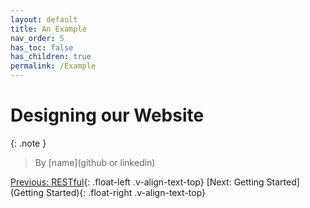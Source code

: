 ```yaml
---
layout: default
title: An Example
nav_order: 5
has_toc: false
has_children: true
permalink: /Example
---
```


# Designing our Website
{: .note }
> By [name](github or linkedin)


[Previous: RESTful](/Backend/RESTful){: .float-left .v-align-text-top}
[Next: Getting Started](Getting Started){: .float-right .v-align-text-top}

